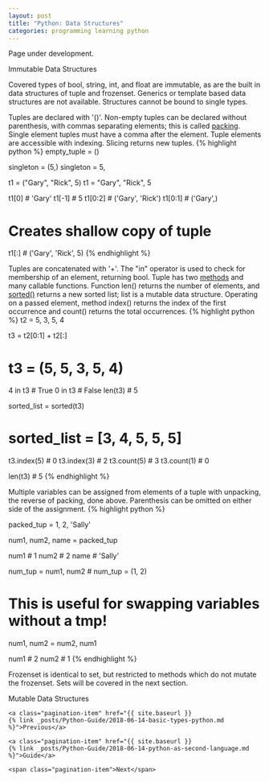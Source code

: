 ```yaml
---
layout: post
title: "Python: Data Structures" 
categories: programming learning python
---
```


<p class="message">Page under development.</p>
<div class="section" id="immutable">Immutable Data Structures</div>

<p>
Covered types of bool, string, int, and float are immutable, as are the built in
data structures of tuple and frozenset. Generics or template based data
structures are not available. Structures cannot be bound to single types. 
</p>


<p>
Tuples are declared with '()'. Non-empty tuples can be declared without
parenthesis, with commas separating elements; this is called 
<a href="http://www.schoolcoders.com/coding-pythonbeginners-tuples-2"
target="_blank">packing</a>. 
Single element tuples must have a
comma after the element. Tuple elements are accessible with
indexing. Slicing returns new tuples. 
{% highlight python %}
empty_tuple = ()

singleton = (5,)
singleton = 5,

t1 = ("Gary", "Rick", 5)
t1 = "Gary", "Rick", 5

t1[0]       # 'Gary'
t1[-1]      # 5
t1[0:2]     # ('Gary', 'Rick')
t1[0:1]     # ('Gary',)     

# Creates shallow copy of tuple 
t1[:]        # ('Gary', 'Rick', 5)
{% endhighlight %}
</p>


<p>
Tuples are concatenated with '+'. The "in"
operator is used to check for membership of an element, returning bool.
Tuple has two
<a href="https://www.programiz.com/python-programming/methods/tuple"
target="_blank">methods</a> and many callable functions.
Function len() returns the number of elements, and 
<a href="https://docs.python.org/3/library/functions.html#sorted"
target="_blank">sorted()</a> returns a new sorted list; list is a mutable data
structure. Operating on a passed element, method index()
returns the index of the first occurrence and count() returns the total occurrences.
{% highlight python %}
t2 = 5, 3, 5, 4

t3 = t2[0:1] + t2[:]
# t3 = (5, 5, 3, 5, 4)

4 in t3         # True 
0 in t3         # False
len(t3)         # 5

sorted_list = sorted(t3)
# sorted_list = [3, 4, 5, 5, 5]

t3.index(5)     # 0
t3.index(3)     # 2
t3.count(5)     # 3
t3.count(1)     # 0

len(t3)         # 5
{% endhighlight %}

Multiple variables can be assigned from elements of a tuple with unpacking, the
reverse of packing, done above. Parenthesis can be omitted on either side of the
assignment. 
{% highlight python %}

packed_tup = 1, 2, 'Sally'

num1, num2, name = packed_tup

num1                    # 1
num2                    # 2
name                    # 'Sally'

num_tup = num1, num2    # num_tup = (1, 2)

# This is useful for swapping variables without a tmp!
num1, num2 = num2, num1

num1                    # 2
num2                    # 1 
{% endhighlight %}

Frozenset is identical to set, but restricted to methods which do not
mutate the frozenset. Sets will be covered in the next section. 
</p>


<div class="section" id="mutable">Mutable Data Structures</div>
<p>

</p>


<div class="pagination">

    <a class="pagination-item" href="{{ site.baseurl }}
    {% link _posts/Python-Guide/2018-06-14-basic-types-python.md %}">Previous</a>

    <a class="pagination-item" href="{{ site.baseurl }}
    {% link _posts/Python-Guide/2018-06-14-python-as-second-language.md %}">Guide</a>

    <span class="pagination-item">Next</span>

</div>

